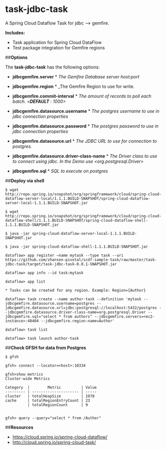 # task-jdbc-task
A Spring Cloud Dataflow Task for jdbc --> gemfire. 

**Includes:**

   * Task application for Spring Cloud DataFlow
   * Test package integration for Gemfire regions 

##**Options**

The **task-jdbc-task** has the following options:

* **jdbcgemfire.server**
       * _The Gemfire Database server host:port_
 
* **jdbcgemfire.region**
       * _The Gemfire Region to use for write.
       
* **jdbcgemfire.commit-interval**
       * _The amount of records to poll each batch. <**DEFAULT** : 1000>_
 
* **jdbcgemfire.datasource.username**
       * _The postgres username to use in jdbc connection properties_
       
* **jdbcgemfire.datasource.password**
       * _The postgres password to use in jdbc connection properties_
       
* **jdbcgemfire.datasource.url**
       * _The JDBC URL to use for connection to postgres._
       
* **jdbcgemfire.datasource.driver-class-name**
       * _The Driver class to use to connect using jdbc. In the Demo use <org.postgresql.Driver>_
        
* **jdbcgemfire.sql**
       * _SQL to execute on postgres_

 

##**Deploy via shell**

```
$ wget http://repo.spring.io/snapshot/org/springframework/cloud/spring-cloud-dataflow-server-local/1.1.1.BUILD-SNAPSHOT/spring-cloud-dataflow-server-local-1.1.1.BUILD-SNAPSHOT.jar

$ wget http://repo.spring.io/snapshot/org/springframework/cloud/spring-cloud-dataflow-shell/1.1.1.BUILD-SNAPSHOT/spring-cloud-dataflow-shell-1.1.1.BUILD-SNAPSHOT.jar

$ java -jar spring-cloud-dataflow-server-local-1.1.1.BUILD-SNAPSHOT.jar

$ java -jar spring-cloud-dataflow-shell-1.1.1.BUILD-SNAPSHOT.jar

dataflow> app register —name mytask --type task --uri https://github.com/zhansen-pivotal/scdf-sample-task/raw/master/task-jdbc-task/target/task-jdbc-task-0.0.1-SNAPSHOT.jar

dataflow> app info --id task:mytask 

dataflow> app list

* Tasks can be created for any region. Example: Region={Author}

dataflow> task create --name author-task --definition 'mytask --jdbcgemfire.datasource.username=postgres --jdbcgemfire.datasource.url=jdbc:postgresql://localhost:5432/postgres --jdbcgemfire.datasource.driver-class-name=org.postgresql.Driver --jdbcgemfire.sql="select * from authors" --jdbcgemfire.servers=<ec2-instance>:40404 --jdbcgemfire.region-name=Author'

dataflow> task list

dataflow> task launch author-task
```

##**Check GFSH for data from Postgres**

```
$ gfsh

gfsh> connect --locator=<host>:10334

gfsh>show metrics
Cluster-wide Metrics

Category  |        Metric         | Value
--------- | --------------------- | -----
cluster   | totalHeapSize         | 1978
cache     | totalRegionEntryCount | 23
          | totalRegionCount      | 9


gfsh> query --query="select * from /Author"
```

##**Resources**

* https://cloud.spring.io/spring-cloud-dataflow/
* http://cloud.spring.io/spring-cloud-task/